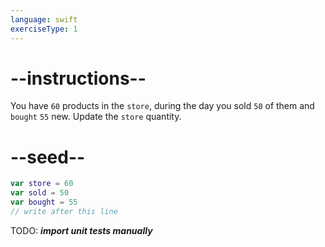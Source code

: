 ```yaml
---
language: swift
exerciseType: 1
---
```


# --instructions--

You have `60` products in the `store`, during the day you sold `50` of them and `bought` `55` new.
Update the `store` quantity.

# --seed--

```swift
var store = 60
var sold = 50
var bought = 55
// write after this line
```

TODO: ___import unit tests manually___
